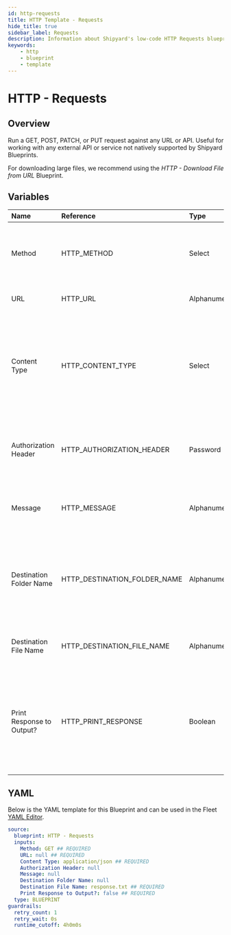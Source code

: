 ```yaml
---
id: http-requests
title: HTTP Template - Requests
hide_title: true
sidebar_label: Requests
description: Information about Shipyard's low-code HTTP Requests blueprint. Run a GET, POST, PATCH, or PUT request against any URL or API.
keywords:
    - http
    - blueprint
    - template
---
```


# HTTP - Requests

## Overview

Run a GET, POST, PATCH, or PUT request against any URL or API. Useful for working with any external API or service not natively supported by Shipyard Blueprints.

For downloading large files, we recommend using the *HTTP - Download File from URL* Blueprint.



## Variables

| Name | Reference | Type | Required | Default | Options | Description |
|:---|:---|:---|:---|:---|:---|:---|
| Method | HTTP_METHOD | Select | :white_check_mark: | `GET` | `GET`, `POST`, `PUT`, `PATCH` | Request method to use against the URL. Shipyard supports GET, POST, PUT, and PATCH. |
| URL | HTTP_URL | Alphanumeric | :white_check_mark: | - | - | URL to run a request against. |
| Content Type | HTTP_CONTENT_TYPE | Select | :white_check_mark: | `application/json` | `application/json`, `application/xml`, `text/plain`, `text/html` | The type of content provided by the server. The API you run a request against may state that a specific content-type should be chosen. |
| Authorization Header | HTTP_AUTHORIZATION_HEADER | Password | :heavy_minus_sign: | - | - | Credentials to access an API should be provided in the authorization header. |
| Message | HTTP_MESSAGE | Alphanumeric | :heavy_minus_sign: | - | - | The data to be sent to the API. Also known as the body of the request. |
| Destination Folder Name | HTTP_DESTINATION_FOLDER_NAME | Alphanumeric | :heavy_minus_sign: | - | - | The folder where the returned response should be stored. If left blank, defaults to the home directory. |
| Destination File Name | HTTP_DESTINATION_FILE_NAME | Alphanumeric | :white_check_mark: | response.txt | - | The name of the file that the response should be generated to. |
| Print Response to Output? | HTTP_PRINT_RESPONSE | Boolean | :white_check_mark: | false | - | If checked, the response will be printed to the log output in Shipyard. This is only recommended if the output is guaranteed to not have sensitive in it. |


## YAML

Below is the YAML template for this Blueprint and can be used in the Fleet [YAML Editor](../../reference/fleets/yaml-editor.md).

```yaml
source:
  blueprint: HTTP - Requests
  inputs:
    Method: GET ## REQUIRED
    URL: null ## REQUIRED
    Content Type: application/json ## REQUIRED
    Authorization Header: null 
    Message: null 
    Destination Folder Name: null 
    Destination File Name: response.txt ## REQUIRED
    Print Response to Output?: false ## REQUIRED
  type: BLUEPRINT
guardrails:
  retry_count: 1
  retry_wait: 0s
  runtime_cutoff: 4h0m0s
  
```
